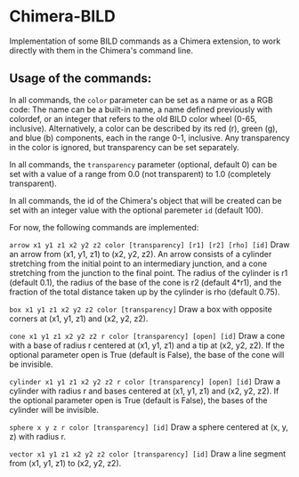 # Chimera-BILD
Implementation of some BILD commands as a Chimera extension, to work directly with them in the Chimera's command line.

Usage of the commands:
----------------------

In all commands, the ``color`` parameter can be set as a name or as a RGB code:
The name can be a built-in name, a name defined previously with colordef, or an integer that refers to the old BILD color wheel (0-65, inclusive). Alternatively, a color can be described by its red (r), green (g), and blue (b) components, each in the range 0-1, inclusive. Any transparency in the color is ignored, but transparency can be set separately.

In all commands, the ``transparency`` parameter (optional, default 0) can be set with a value of a range from 0.0 (not transparent) to 1.0 (completely transparent).

In all commands, the id of the Chimera's object that will be created can be set with an integer value with the optional paremeter ``id`` (default 100).

For now, the following commands are implemented:

``arrow x1 y1 z1 x2 y2 z2 color [transparency] [r1] [r2] [rho] [id]``
Draw an arrow from (x1, y1, z1) to (x2, y2, z2). An arrow consists of a cylinder stretching from the initial point to an intermediary junction, and a cone stretching from the junction to the final point. The radius of the cylinder is r1 (default 0.1), the radius of the base of the cone is r2 (default 4*r1), and the fraction of the total distance taken up by the cylinder is rho (default 0.75). 

``box x1 y1 z1 x2 y2 z2 color [transparency]``
Draw a box with opposite corners at (x1, y1, z1) and (x2, y2, z2).

``cone x1 y1 z1 x2 y2 z2 r color [transparency] [open] [id]``
Draw a cone with a base of radius r centered at (x1, y1, z1) and a tip at (x2, y2, z2). If the optional parameter open is True (default is False), the base of the cone will be invisible.

``cylinder x1 y1 z1 x2 y2 z2 r color [transparency] [open] [id]``
Draw a cylinder with radius r and bases centered at (x1, y1, z1) and (x2, y2, z2). If the optional parameter open is True (default is False), the bases of the cylinder will be invisible.

``sphere x y z r color [transparency] [id]``
Draw a sphere centered at (x, y, z) with radius r.

``vector x1 y1 z1 x2 y2 z2 color [transparency] [id]``
Draw a line segment from (x1, y1, z1) to (x2, y2, z2).
